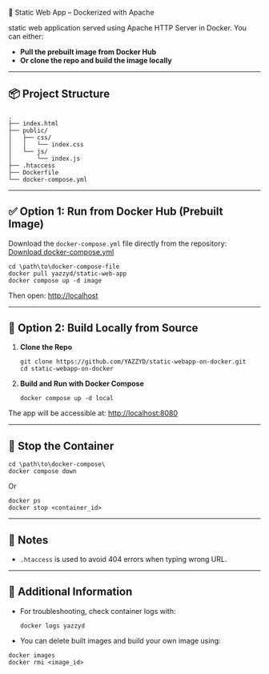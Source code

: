 🚀 Static Web App – Dockerized with Apache

static web application served using Apache HTTP Server in Docker. You can either:

- **Pull the prebuilt image from Docker Hub**
- **Or clone the repo and build the image locally**

---

## 📦 Project Structure

```
.
├── index.html
├── public/
│   ├── css/
│   │   └── index.css
│   └── js/
│       └── index.js
├── .htaccess
├── Dockerfile
└── docker-compose.yml
```

---

## ✅ Option 1: Run from Docker Hub (Prebuilt Image)

Download the `docker-compose.yml` file directly from the repository:
[Download docker-compose.yml](https://github.com/YAZZYD/static-webapp-on-docker/blob/master/docker-compose.yml)

```
cd \path\to\docker-compose-file
docker pull yazzyd/static-web-app
docker compose up -d image
```

Then open: [http://localhost](http://localhost)

---

## 🔧 Option 2: Build Locally from Source

1. **Clone the Repo**

   ```
   git clone https://github.com/YAZZYD/static-webapp-on-docker.git
   cd static-webapp-on-docker
   ```

2. **Build and Run with Docker Compose**
   ```
   docker compose up -d local
   ```

The app will be accessible at: [http://localhost:8080](http://localhost:8080)

---

## 🛑 Stop the Container

```
cd \path\to\docker-compose\
docker compose down
```

Or

```
docker ps
docker stop <container_id>
```

---

## 📁 Notes

- `.htaccess` is used to avoid 404 errors when typing wrong URL.

---

## 📝 Additional Information

- For troubleshooting, check container logs with:
  ```
  docker logs yazzyd
  ```

- You can delete built images and build your own image using:

```
docker images
docker rmi <image_id>
```
